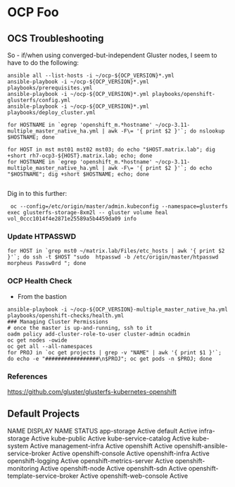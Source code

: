 # OCP Foo

## OCS Troubleshooting

So - if/when using converged-but-independent Gluster nodes, I seem to have to do the following:
```
ansible all --list-hosts -i ~/ocp-${OCP_VERSION}*.yml 
ansible-playbook -i ~/ocp-${OCP_VERSION}*.yml playbooks/prerequisites.yml
ansible-playbook -i ~/ocp-${OCP_VERSION}*.yml playbooks/openshift-glusterfs/config.yml
ansible-playbook -i ~/ocp-${OCP_VERSION}*.yml playbooks/deploy_cluster.yml
```

```
for HOSTNAME in `egrep 'openshift_m.*hostname' ~/ocp-3.11-multiple_master_native_ha.yml | awk -F\= '{ print $2 }'`; do nslookup $HOSTNAME; done

for HOST in mst mst01 mst02 mst03; do echo "$HOST.matrix.lab"; dig +short rh7-ocp3-${HOST}.matrix.lab; echo; done
for HOSTNAME in `egrep 'openshift_m.*hostname' ~/ocp-3.11-multiple_master_native_ha.yml | awk -F\= '{ print $2 }'`; do echo "$HOSTNAME"; dig +short $HOSTNAME; echo; done


```

Dig in to this further:
```
 oc --config=/etc/origin/master/admin.kubeconfig --namespace=glusterfs exec glusterfs-storage-8xm2l -- gluster volume heal vol_0ccc1014f4e2871e25589a5b4459da09 info
```
### Update HTPASSWD
```
for HOST in `grep mst0 ~/matrix.lab/Files/etc_hosts | awk '{ print $2 }'`; do ssh -t $HOST "sudo  htpasswd -b /etc/origin/master/htpasswd morpheus Passw0rd "; done
```

### OCP Health Check 
- From the bastion
```
ansible-playbook -i ~/ocp-${OCP_VERSION}-multiple_master_native_ha.yml playbooks/openshift-checks/health.yml
### Managing Cluster Permissions
# once the master is up-and-running, ssh to it
oadm policy add-cluster-role-to-user cluster-admin ocadmin
oc get nodes -owide
oc get all --all-namespaces
for PROJ in `oc get projects | grep -v "NAME" | awk '{ print $1 }'`; do echo -e "#################\n$PROJ"; oc get pods -n $PROJ; done
```

### References
https://github.com/gluster/glusterfs-kubernetes-openshift


## Default Projects
NAME DISPLAY
NAME STATUS
app-storage Active
default Active
infra-storage Active
kube-public Active
kube-service-catalog Active
kube-system Active
management-infra Active
openshift Active
openshift-ansible-service-broker Active
openshift-console Active
openshift-infra Active
openshift-logging Active
openshift-metrics-server Active
openshift-monitoring Active
openshift-node Active
openshift-sdn Active
openshift-template-service-broker Active
openshift-web-console Active
